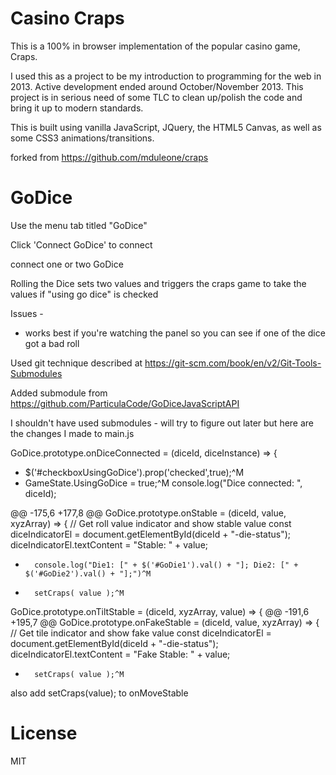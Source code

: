 # Casino Craps

This is a 100% in browser implementation of the popular casino game, Craps.

I used this as a project to be my introduction to programming for the web in 2013. Active development ended around October/November 2013. This project is in serious need of some TLC to clean up/polish the code and bring it up to modern standards.

This is built using vanilla JavaScript, JQuery, the HTML5 Canvas, as well as some CSS3 animations/transitions.

forked from https://github.com/mduleone/craps

# GoDice

Use the menu tab titled "GoDice" 

Click 'Connect GoDice' to connect

connect one or two GoDice

Rolling the Dice sets two values and triggers the craps game to take the values if "using go dice" is checked

Issues - 

- works best if you're watching the panel so you can see if one of the dice got a bad roll

Used git technique described at https://git-scm.com/book/en/v2/Git-Tools-Submodules 

Added submodule from https://github.com/ParticulaCode/GoDiceJavaScriptAPI

I shouldn't have used submodules - will try to figure out later but here are the changes I made to main.js

GoDice.prototype.onDiceConnected = (diceId, diceInstance) => {
+    $('#checkboxUsingGoDice').prop('checked',true);^M
+    GameState.UsingGoDice = true;^M
     console.log("Dice connected: ", diceId);

@@ -175,6 +177,8 @@ GoDice.prototype.onStable = (diceId, value, xyzArray) => {
// Get roll value indicator and show stable value
const diceIndicatorEl = document.getElementById(diceId + "-die-status");
diceIndicatorEl.textContent = "Stable: " + value;
+       console.log("Die1: [" + $('#GoDie1').val() + "]; Die2: [" + $('#GoDie2').val() + "];")^M
+       setCraps( value );^M

GoDice.prototype.onTiltStable = (diceId, xyzArray, value) => {
@@ -191,6 +195,7 @@ GoDice.prototype.onFakeStable = (diceId, value, xyzArray) => {
// Get tile indicator and show fake value
const diceIndicatorEl = document.getElementById(diceId + "-die-status");
diceIndicatorEl.textContent = "Fake Stable: " + value;
+       setCraps( value );^M

also add setCraps(value); to onMoveStable


# License
MIT
